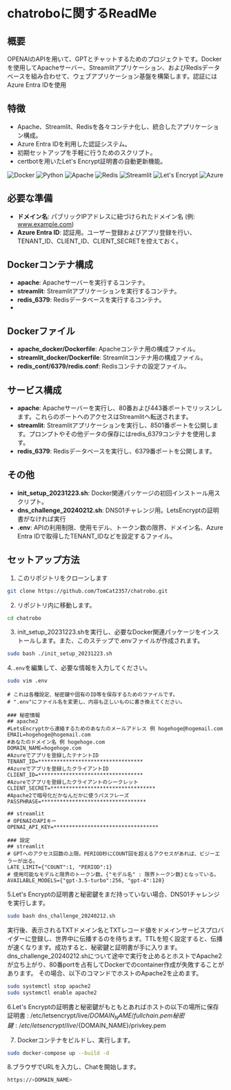 # chatroboに関するReadMe

## 概要
OPENAIのAPIを用いて、GPTとチャットするためのプロジェクトです。Dockerを使用してApacheサーバー、Streamlitアプリケーション、およびRedisデータベースを組み合わせて、ウェブアプリケーション基盤を構築します。認証にはAzure Entra IDを使用

## 特徴
- Apache、Streamlit、Redisを各々コンテナ化し、統合したアプリケーション構成。
- Azure Entra IDを利用した認証システム。
- 初期セットアップを手軽に行うためのスクリプト。
- certbotを用いたLet's Encrypt証明書の自動更新機能。

![Docker](https://img.shields.io/badge/Docker-2496ED?logo=docker&logoColor=white)
![Python](https://img.shields.io/badge/Python-3776AB?logo=python&logoColor=white)
![Apache](https://img.shields.io/badge/Apache-D22128?logo=apache&logoColor=white)
![Redis](https://img.shields.io/badge/Redis-DC382D?logo=redis&logoColor=white)
![Streamlit](https://img.shields.io/badge/Streamlit-FF4B4B?logo=streamlit&logoColor=white)
![Let's Encrypt](https://img.shields.io/badge/Let's%20Encrypt-003A70?logo=letsencrypt&logoColor=white)
![Azure](https://img.shields.io/badge/Azure-007FFF?logo=microsoftazure&logoColor=white)

## 必要な準備
- **ドメイン名**: パブリックIPアドレスに紐づけられたドメイン名 (例: www.example.com)
- **Azure Entra ID**: 認証用。ユーザー登録およびアプリ登録を行い、TENANT_ID、CLIENT_ID、CLIENT_SECRETを控えておく。

## Dockerコンテナ構成
- **apache**: Apacheサーバーを実行するコンテナ。
- **streamlit**: Streamlitアプリケーションを実行するコンテナ。
- **redis_6379**: Redisデータベースを実行するコンテナ。
- 
## Dockerファイル
- **apache_docker/Dockerfile**: Apacheコンテナ用の構成ファイル。
- **streamlit_docker/Dockerfile**: Streamlitコンテナ用の構成ファイル。
- **redis_conf/6379/redis.conf**: Redisコンテナの設定ファイル。

## サービス構成
- **apache**: Apacheサーバーを実行し、80番および443番ポートでリッスンします。これらのポートへのアクセスはStreamlitへ転送されます。
- **streamlit**: Streamlitアプリケーションを実行し、8501番ポートを公開します。プロンプトやその他データの保存にはredis_6379コンテナを使用します。
- **redis_6379**: Redisデータベースを実行し、6379番ポートを公開します。

## その他
- **init_setup_20231223.sh**: Docker関連パッケージの初回インストール用スクリプト。
- **dns_challenge_20240212.sh**: DNS01チャレンジ用。LetsEncryptの証明書がなければ実行
- **.env**: APIの利用制限、使用モデル、トークン数の限界、ドメイン名、Azure Entra IDで取得したTENANT_IDなどを設定するファイル。

## セットアップ方法

1. このリポジトリをクローンします
```bash
git clone https://github.com/TomCat2357/chatrobo.git
```

2. リポジトリ内に移動します。
```bash
cd chatrobo
```

3. init_setup_20231223.shを実行し、必要なDocker関連パッケージをインストールします。また、このステップで.envファイルが作成されます。
```bash
sudo bash ./init_setup_20231223.sh
```

4.`.env`を編集して、必要な情報を入力してください。
```bash
sudo vim .env
```

```.envの中身
# これは各種設定、秘密鍵や固有のID等を保存するためのファイルです。
# ".env"にファイル名を変更し、内容も正しいものに書き換えてください。

### 秘密情報
## apache2
#LetsEncryptから連絡するためのあなたのメールアドレス 例 hogehoge@hogemail.com
EMAIL=hogehoge@hogemail.com
#あなたのドメイン名 例 hogehoge.com
DOMAIN_NAME=hogehoge.com
#Azureでアプリを登録したテナントID
TENANT_ID=**********************************
#Azureでアプリを登録したクライアントID
CLIENT_ID=**********************************
#Azureでアプリを登録したクライアントのシークレット
CLIENT_SECRET=**********************************
#Apache2で暗号化だかなんだかに使うパスフレーズ
PASSPHRASE=**********************************

## streamlit
# OPENAIのAPIキー
OPENAI_API_KEY=**********************************

### 設定
## streamlit
# GPTへのアクセス回数の上限。PERIOD秒にCOUNT回を超えるアクセスがあれば、ビジーエラーが出る。
LATE_LIMIT={"COUNT":1, "PERIOD":1}
# 使用可能なモデルと限界のトークン数。{"モデル名" : 限界トークン数}となっている。
AVAILABLE_MODELS={"gpt-3.5-turbo":256, "gpt-4":128}
```

5.Let's Encryptの証明書と秘密鍵をまだ持っていない場合、DNS01チャレンジを実行します。
```bash
sudo bash dns_challenge_20240212.sh
```
実行後、表示されるTXTドメイン名とTXTレコード値をドメインサービスプロバイダーに登録し、世界中に伝播するのを待ちます。TTLを短く設定すると、伝播が速くなります。成功すると、秘密鍵と証明書が手に入ります。
dns_challenge_20240212.shについて途中で実行を止めるとホストでApache2が立ち上がり、80番portを占有してDockerでのcontainer作成が失敗することがあります。
その場合、以下のコマンドでホストのApache2を止めます。
```bash
sudo systemctl stop apache2
sudo systemctl enable apache2
```

6.Let's Encryptの証明書と秘密鍵がもともとあればホストの以下の場所に保存
証明書 : /etc/letsencrypt/live/${DOMAIN_NAME}/fullchain.pem
秘密鍵 : /etc/letsencrypt/live/${DOMAIN_NAME}/privkey.pem

7. Dockerコンテナをビルドし、実行します。
```bash
sudo docker-compose up --build -d
```

8.ブラウザでURLを入力し、Chatを開始します。
```bash
https://<DOMAIN_NAME>
```
